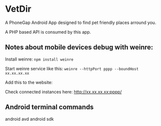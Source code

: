 # VetDir

A PhoneGap Android App designed to find pet friendly places arround you.

A PHP based API is consumed by this app.

## Notes about mobile devices debug with weinre:

Install weinre:
`npm install weinre`

Start weinre service like this:
`weinre --httpPort pppp --boundHost xx.xx.xx.xx`

Add this to the website:
<script src="http://xx.xx.xx.xx:pppp/target/target-script-min.js#anonymous"></script>

Check connected instances here:
http://xx.xx.xx.xx:pppp/

## Android terminal commands

android avd
android sdk
